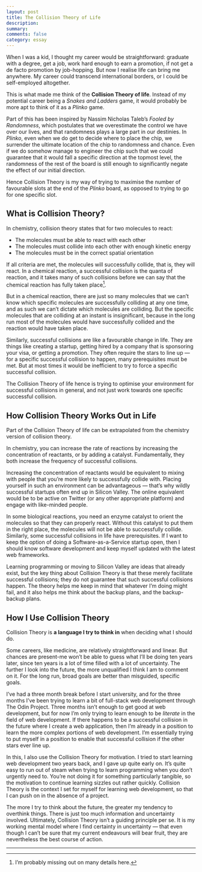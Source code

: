 ```yaml
---
layout: post
title: The Collision Theory of Life
description: 
summary: 
comments: false
category: essay
---
```


When I was a kid, I thought my career would be straightforward: graduate with a degree, get a job, work hard enough to earn a promotion, if not get a de facto promotion by job-hopping. But now I realise life can bring me anywhere. My career could transcend international borders, or I could be self-employed altogether.

This is what made me think of the **Collision Theory of life**. Instead of my potential career being a _Snakes and Ladders_ game, it would probably be more apt to think of it as a _Plinko_ game. 

Part of this has been inspired by Nassim Nicholas Taleb’s _Fooled by Randomness_, which postulates that we overestimate the control we have over our lives, and that randomness plays a large part in our destinies. In _Plinko_, even when we do get to decide where to place the chip, we surrender the ultimate location of the chip to randomness and chance. Even if we do somehow manage to engineer the chip such that we could guarantee that it would fall a specific direction at the topmost level, the randomness of the rest of the board is still enough to significantly negate the effect of our initial direction.

Hence Collision Theory is my way of trying to maximise the number of favourable slots at the end of the _Plinko_ board, as opposed to trying to go for one specific slot.

## What is Collision Theory?
In chemistry, collision theory states that for two molecules to react:
* The molecules must be able to react with each other
* The molecules must collide into each other with enough kinetic energy
* The molecules must be in the correct spatial orientation

If all criteria are met, the molecules will successfully collide, that is, they will react. In a chemical reaction, a successful collision is the quanta of reaction, and it takes many of such collisions before we can say that the chemical reaction has fully taken place[^1].

But in a chemical reaction, there are just so many molecules that we can’t know which specific molecules are successfully colliding at any one time, and as such we can’t dictate which molecules are colliding. But the specific molecules that are colliding at an instant is insignificant, because in the long run most of the molecules would have successfully collided and the reaction would have taken place.

Similarly, successful collisions are like a favourable change in life. They are things like creating a startup, getting hired by a company that is sponsoring your visa, or getting a promotion. They often require the stars to line up — for a specific successful collision to happen, many prerequisites must be met. But at most times it would be inefficient to try to force a specific successful collision.

The Collision Theory of life hence is trying to optimise your environment for successful collisions in general, and not just work towards one specific successful collision. 

## How Collision Theory Works Out in Life
Part of the Collision Theory of life can be extrapolated from the chemistry version of collision theory.

In chemistry, you can increase the rate of reactions by increasing the concentration of reactants, or by adding a catalyst. Fundamentally, they both increase the frequency of successful collisions.

Increasing the concentration of reactants would be equivalent to mixing with people that you’re more likely to successfully collide with. Placing yourself in such an environment can be advantageous — that’s why wildly successful startups often end up in Silicon Valley. The online equivalent would be to be active on Twitter (or any other appropriate platform) and engage with like-minded people.

In some biological reactions, you need an enzyme catalyst to orient the molecules so that they can properly react. Without this catalyst to put them in the right place, the molecules will not be able to successfully collide. Similarly, some successful collisions in life have prerequisites. If I want to keep the option of doing a Software-as-a-Service startup open, then I should know software development and keep myself updated with the latest web frameworks. 

Learning programming or moving to Silicon Valley are ideas that already exist, but the key thing about Collision Theory is that these merely facilitate successful collisions; they do not guarantee that such successful collisions happen. The theory helps me keep in mind that whatever I’m doing might fail, and it also helps me think about the backup plans, and the backup-backup plans.

## How I Use Collision Theory
Collision Theory is **a language I try to think in** when deciding what I should do. 

Some careers, like medicine, are relatively straightforward and linear. But chances are present-me won’t be able to guess what I’ll be doing ten years later, since ten years is a lot of time filled with a lot of uncertainty. The further I look into the future, the more unqualified I think I am to comment on it. For the long run, broad goals are better than misguided, specific goals.

I’ve had a three month break before I start university, and for the three months I’ve been trying to learn a bit of full-stack web development through The Odin Project. Three months isn’t enough to get good at web development, but for now I’m only trying to learn enough to be _literate_ in the field of web development. If there happens to be a successful collision in the future where I create a web application, then I’m already in a position to learn the more complex portions of web development. I’m essentially trying to put myself in a position to enable that successful collision if the other stars ever line up.

In this, I also use the Collision Theory for motivation. I tried to start learning web development two years back, and I gave up quite early on. It’s quite easy to run out of steam when trying to learn programming when you don’t urgently need to. You’re not doing it for something particularly tangible, so the motivation to continue learning sizzles out rather quickly. Collision Theory is the context I set for myself for learning web development, so that I can push on in the absence of a project.

The more I try to think about the future, the greater my tendency to overthink things. There is just too much information and uncertainty involved. Ultimately, Collision Theory isn’t a guiding principle per se. It is my working mental model where I find certainty in uncertainty — that even though I can’t be sure that my current endeavours will bear fruit, they are nevertheless the best course of action. 

---
[^1]: I’m probably missing out on many details here.